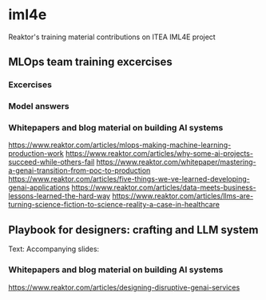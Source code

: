 # iml4e
Reaktor's  training material contributions on ITEA IML4E project

## MLOps team training excercises

### Excercises 

### Model answers 

### Whitepapers and blog material on building AI systems 

https://www.reaktor.com/articles/mlops-making-machine-learning-production-work
https://www.reaktor.com/articles/why-some-ai-projects-succeed-while-others-fail 
https://www.reaktor.com/whitepaper/mastering-a-genai-transition-from-poc-to-production
https://www.reaktor.com/articles/five-things-we-ve-learned-developing-genai-applications
https://www.reaktor.com/articles/data-meets-business-lessons-learned-the-hard-way
https://www.reaktor.com/articles/llms-are-turning-science-fiction-to-science-reality-a-case-in-healthcare


## Playbook for designers: crafting and LLM system 

Text: 
Accompanying slides: 

### Whitepapers and blog material on building AI systems 

https://www.reaktor.com/articles/designing-disruptive-genai-services









